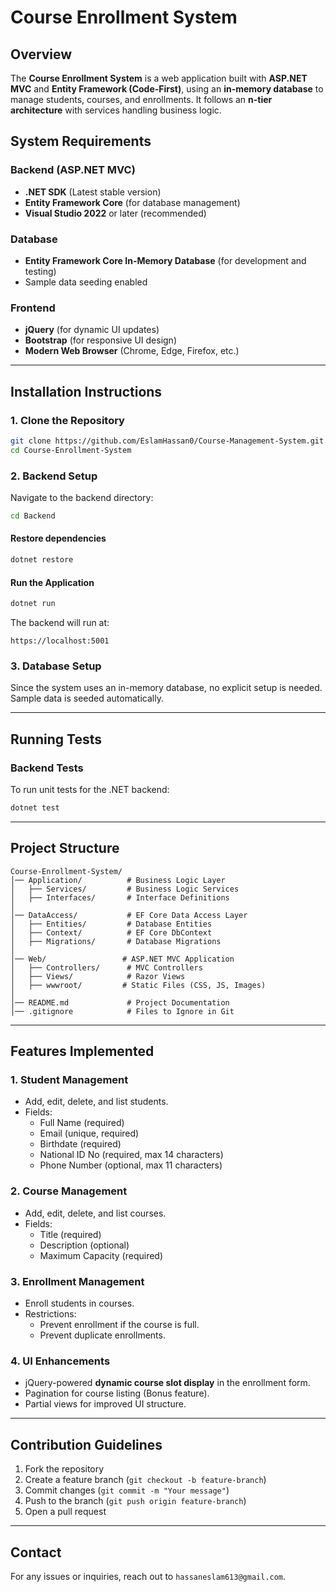 # Course Enrollment System

## Overview
The **Course Enrollment System** is a web application built with **ASP.NET MVC** and **Entity Framework (Code-First)**, using an **in-memory database** to manage students, courses, and enrollments. It follows an **n-tier architecture** with services handling business logic.

## System Requirements
### Backend (ASP.NET MVC)
- **.NET SDK** (Latest stable version)
- **Entity Framework Core** (for database management)
- **Visual Studio 2022** or later (recommended)

### Database
- **Entity Framework Core In-Memory Database** (for development and testing)
- Sample data seeding enabled

### Frontend
- **jQuery** (for dynamic UI updates)
- **Bootstrap** (for responsive UI design)
- **Modern Web Browser** (Chrome, Edge, Firefox, etc.)

---

## Installation Instructions
### 1. Clone the Repository
```bash
git clone https://github.com/EslamHassan0/Course-Management-System.git
cd Course-Enrollment-System
```

### 2. Backend Setup
Navigate to the backend directory:
```bash
cd Backend
```

#### Restore dependencies
```bash
dotnet restore
```

#### Run the Application
```bash
dotnet run
```
The backend will run at:
```
https://localhost:5001
```

### 3. Database Setup
Since the system uses an in-memory database, no explicit setup is needed. Sample data is seeded automatically.

---

## Running Tests
### Backend Tests
To run unit tests for the .NET backend:
```bash
dotnet test
```

---

## Project Structure
```
Course-Enrollment-System/
│── Application/          # Business Logic Layer
│   ├── Services/         # Business Logic Services
│   ├── Interfaces/       # Interface Definitions
│
│── DataAccess/           # EF Core Data Access Layer
│   ├── Entities/         # Database Entities
│   ├── Context/          # EF Core DbContext
│   ├── Migrations/       # Database Migrations
│
│── Web/                 # ASP.NET MVC Application
│   ├── Controllers/      # MVC Controllers
│   ├── Views/            # Razor Views
│   ├── wwwroot/         # Static Files (CSS, JS, Images)
│
│── README.md             # Project Documentation
│── .gitignore            # Files to Ignore in Git
```

---

## Features Implemented
### 1. Student Management
- Add, edit, delete, and list students.
- Fields:
  - Full Name (required)
  - Email (unique, required)
  - Birthdate (required)
  - National ID No (required, max 14 characters)
  - Phone Number (optional, max 11 characters)

### 2. Course Management
- Add, edit, delete, and list courses.
- Fields:
  - Title (required)
  - Description (optional)
  - Maximum Capacity (required)

### 3. Enrollment Management
- Enroll students in courses.
- Restrictions:
  - Prevent enrollment if the course is full.
  - Prevent duplicate enrollments.

### 4. UI Enhancements
- jQuery-powered **dynamic course slot display** in the enrollment form.
- Pagination for course listing (Bonus feature).
- Partial views for improved UI structure.

---

## Contribution Guidelines
1. Fork the repository
2. Create a feature branch (`git checkout -b feature-branch`)
3. Commit changes (`git commit -m "Your message"`)
4. Push to the branch (`git push origin feature-branch`)
5. Open a pull request

---

## Contact
For any issues or inquiries, reach out to `hassaneslam613@gmail.com`.

